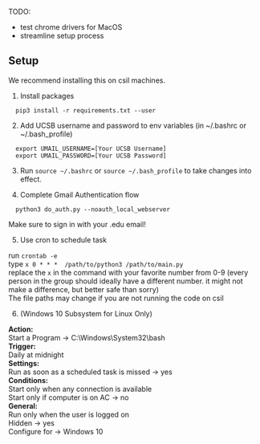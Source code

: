 TODO:
* test chrome drivers for MacOS
* streamline setup process


## Setup
We recommend installing this on csil machines.

  1. Install packages
```
  pip3 install -r requirements.txt --user
```

  2. Add UCSB username and password to env variables (in ~/.bashrc or ~/.bash_profile)
```
  export UMAIL_USERNAME=[Your UCSB Username]
  export UMAIL_PASSWORD=[Your UCSB Password]
```
  3. Run `source ~/.bashrc` or `source ~/.bash_profile` to take changes into effect.

  4. Complete Gmail Authentication flow
```
  python3 do_auth.py --noauth_local_webserver
```
Make sure to sign in with your .edu email!

  5. Use cron to schedule task

  run `crontab -e`  
  type `x 0 * * *  /path/to/python3 /path/to/main.py`  
  replace the `x` in the command with your favorite number from 0-9 (every person in the group should ideally have a different number. it might not make a difference, but better safe than sorry)  
  The file paths may change if you are not running the code on csil

  6. (Windows 10 Subsystem for Linux Only)

**Action:**   
Start a Program -> C:\Windows\System32\bash  
**Trigger:**   
Daily at midnight  
**Settings:**   
Run as soon as a scheduled task is missed -> yes  
**Conditions:**   
Start only when any connection is available   
Start only if computer is on AC -> no   
**General:**  
Run only when the user is logged on   
Hidden -> yes   
Configure for -> Windows 10   

